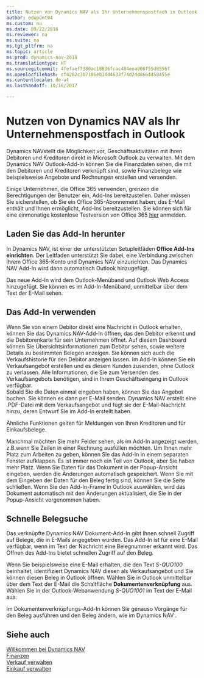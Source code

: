 ```yaml
---
title: Nutzen von Dynamics NAV als Ihr Unternehmenspostfach in Outlook
author: edupont04
ms.custom: na
ms.date: 09/22/2016
ms.reviewer: na
ms.suite: na
ms.tgt_pltfrm: na
ms.topic: article
ms.prod: dynamics-nav-2018
ms.translationtype: HT
ms.sourcegitcommit: 4fefaef7380ac10836fcac404eea006f55d8556f
ms.openlocfilehash: cf4202c3b7186eb1dd4633f74d2d48664458455e
ms.contentlocale: de-at
ms.lasthandoff: 10/16/2017

---
```


# <a name="using-dynamics-nav-as-your-business-inbox-in-outlook"></a>Nutzen von Dynamics NAV als Ihr Unternehmenspostfach in Outlook
Dynamics NAVstellt die Möglichkeit vor, Geschäftsaktivitäten mit Ihren Debitoren und Kreditoren direkt in Microsoft Outlook zu verwalten. Mit dem Dynamics NAV Outlook-Add-In können Sie die Finanzdaten sehen, die mit den Debitoren und Kreditoren verknüpft sind, sowie Finanzbelege wie beispielsweise Angebote und Rechnungen erstellen und versenden.  

Einige Unternehmen, die Office 365 verwenden, grenzen die Berechtigungen der Benutzer ein, Add-Ins bereitzustellen. Daher müssen Sie sicherstellen, ob Sie ein Office 365-Abonnement haben, das E-Mail enthält und Ihnen ermöglicht, Add-Ins bereitzustellen. Sie können sich für eine einmonatige kostenlose Testversion von Office 365 [hier](https://products.office.com/try) anmelden.  

## <a name="get-the-add-in"></a>Laden Sie das Add-In herunter
In Dynamics NAV, ist einer der unterstützten Setupleitfäden **Office Add-Ins einrichten**. Der Leitfaden unterstützt Sie dabei, eine Verbindung zwischen Ihrem Office 365-Konto und Dynamics NAV einzurichten. Das Dynamics NAV Add-In wird dann automatisch Outlook hinzugefügt.  

Das neue Add-In wird dem Outlook-Menüband und Outlook Web Access hinzugefügt. Sie können es im Add-In-Menüband, unmittelbar über dem Text der E-Mail sehen.  

## <a name="using-the-add-in"></a>Das Add-In verwenden
Wenn Sie von einem Debitor direkt eine Nachricht in Outlook erhalten, können Sie das Dynamics NAV-Add-In öffnen, das den Debitor erkennt und die Debitorenkarte für sein Unternehmen öffnet. Auf diesem Dashboard können Sie Übersichtsinformationen zum Debitor sehen, sowie weitere Details zu bestimmten Belegen anzeigen. Sie können sich auch die Verkaufshistorie für den Debitor anzeigen lassen.
Im Add-In können Sie ein Verkaufsangebot erstellen und es diesem Kunden zusenden, ohne Outlook zu verlassen. Alle Informationen, die Sie zum Versenden des Verkaufsangebots benötigen, sind in Ihrem Geschäftseingang in Outlook verfügbar.  
Sobald Sie die Daten einmal eingeben haben, können Sie das Angebot buchen. Sie können es dann per E-Mail senden. Dynamics NAV erstellt eine .PDF-Datei mit dem Verkaufsangebot und fügt sie der E-Mail-Nachricht hinzu, deren Entwurf Sie im Add-In erstellt haben.  

Ähnliche Funktionen gelten für Meldungen von Ihren Kreditoren und für Einkaufsbelege.  

Manchmal möchten Sie mehr Felder sehen, als im Add-In angezeigt werden, z.B.wenn Sie Zeilen in einer Rechnung ausfüllen möchten. Um Ihnen mehr Platz zum Arbeiten zu geben, können Sie das Add-In in einem separaten Fenster aufklappen. Es ist immer noch ein Teil von Outlook, aber Sie haben mehr Platz. Wenn Sie Daten für das Dokument in der Popup-Ansicht eingeben, werden die Änderungen automatisch gespeichert. Wenn Sie mit dem Eingeben der Daten für den Beleg fertig sind, können Sie die Seite schließen. Wenn Sie den Add-In-Frame in Outlook auswählen, wird das Dokument automatisch mit den Änderungen aktualisiert, die Sie in der Popup-Ansicht vorgenommen haben.  

## <a name="quick-document-lookup"></a>Schnelle Belegsuche
Das verknüpfte Dynamics NAV Dokument-Add-In gibt Ihnen schnell Zugriff auf Belege, die in E-Mails angegeben wurden. Das Add-In ist für eine E-Mail verfügbar, wenn im Text der Nachricht eine Belegnummer erkannt wird. Das Öffnen des Add-Ins bietet schnellen Zugriff auf den Beleg.  

Wenn Sie beispielsweise eine E-Mail erhalten, die den Text *S-QUO100* beinhaltet, identifiziert Dynamics NAV diesen als Verkaufsangebot und Sie können diesen Beleg in Outlook öffnen. Wählen Sie in Outlook unmittelbar über dem Text der E-Mail die Schaltfläche **Dokumentenverknüpfung** aus. Wählen Sie in der Outlook-Webanwendung *S-QUO1001* im Text der E-Mail aus.  

Im Dokumentenverknüpfungs-Add-In können Sie genauso Vorgänge für den Beleg ausführen und den Beleg ändern, wie im Dynamics NAV .

## <a name="see-also"></a>Siehe auch
[Willkommen bei Dynamics NAV](across-get-started.md)  
[Finanzen](finance.md)  
[Verkauf verwalten](sales-manage-sales.md)  
[Einkauf verwalten](purchasing-manage-purchasing.md)  

